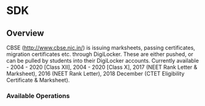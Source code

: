 # SDK

## Overview

CBSE (http://www.cbse.nic.in/) is issuing marksheets, passing certificates, migration certificates etc. through DigiLocker. These are either pushed, or can be pulled by students into their DigiLocker accounts. Currently available - 2004 - 2020 [Class XII], 2004 - 2020 [Class X], 2017 (NEET Rank Letter & Marksheet), 2016 (NEET Rank Letter), 2018 December (CTET Eligibility Certificate & Marksheet).

### Available Operations

